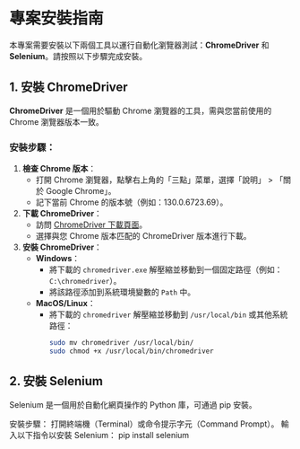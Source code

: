 # 專案安裝指南

本專案需要安裝以下兩個工具以運行自動化瀏覽器測試：**ChromeDriver** 和 **Selenium**。請按照以下步驟完成安裝。

## 1. 安裝 ChromeDriver

**ChromeDriver** 是一個用於驅動 Chrome 瀏覽器的工具，需與您當前使用的 Chrome 瀏覽器版本一致。

### 安裝步驟：
1. **檢查 Chrome 版本**：
   - 打開 Chrome 瀏覽器，點擊右上角的「三點」菜單，選擇「說明」 > 「關於 Google Chrome」。
   - 記下當前 Chrome 的版本號（例如：130.0.6723.69）。
2. **下載 ChromeDriver**：
   - 訪問 [ChromeDriver 下載頁面](https://developer.chrome.com/docs/chromedriver/downloads?hl=zh-tw)。
   - 選擇與您 Chrome 版本匹配的 ChromeDriver 版本進行下載。
3. **安裝 ChromeDriver**：
   - **Windows**：
     - 將下載的 `chromedriver.exe` 解壓縮並移動到一個固定路徑（例如：`C:\chromedriver`）。
     - 將該路徑添加到系統環境變數的 `Path` 中。
   - **MacOS/Linux**：
     - 將下載的 `chromedriver` 解壓縮並移動到 `/usr/local/bin` 或其他系統路徑：
       ```bash
       sudo mv chromedriver /usr/local/bin/
       sudo chmod +x /usr/local/bin/chromedriver

## 2. 安裝 Selenium

Selenium 是一個用於自動化網頁操作的 Python 庫，可通過 pip 安裝。

安裝步驟：
打開終端機（Terminal）或命令提示字元（Command Prompt）。
輸入以下指令以安裝 Selenium：
 pip install selenium

